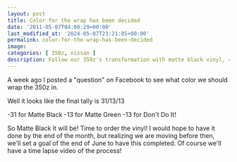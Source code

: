 ```yaml
---
layout: post
title: Color for the wrap has been decided
date: '2011-05-07T04:00:29+00:00'
last_modified_at: '2024-05-07T23:21:05+00:00'
permalink: color-for-the-wrap-has-been-decided
image:
categories: [ 350z, nissan ]
description: Follow our 350z's transformation with matte black vinyl, chosen by Facebook poll. Complete with a time-lapse video by the end of June.
---
```


A week ago I posted a "question" on Facebook to see what color we should wrap the 350z in. 

Well it looks like the final tally is 31/13/13

-31 for Matte Black
-13 for Matte Green
-13 for Don't Do It!

So Matte Black it will be! Time to order the vinyl! I would hope to have it done by the end of the month, but realizing we are moving before then, we'll set a goal of the end of June to have this completed. Of course we'll have a time lapse video of the process!



